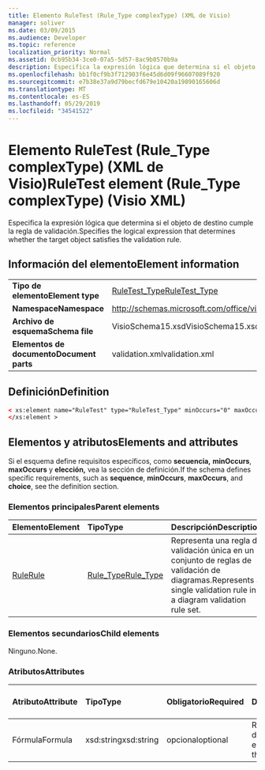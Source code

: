 ```yaml
---
title: Elemento RuleTest (Rule_Type complexType) (XML de Visio)
manager: soliver
ms.date: 03/09/2015
ms.audience: Developer
ms.topic: reference
localization_priority: Normal
ms.assetid: 0cb95b34-3ce0-07a5-5d57-8ac9b0570b9a
description: Especifica la expresión lógica que determina si el objeto de destino cumple la regla de validación.
ms.openlocfilehash: bb1f0cf9b3f712903f6e45d6d09f96607089f920
ms.sourcegitcommit: e7b38e37a9d79becfd679e10420a19890165606d
ms.translationtype: MT
ms.contentlocale: es-ES
ms.lasthandoff: 05/29/2019
ms.locfileid: "34541522"
---
```

# <a name="ruletest-element-rule_type-complextype-visio-xml"></a><span data-ttu-id="29b0a-103">Elemento RuleTest (Rule_Type complexType) (XML de Visio)</span><span class="sxs-lookup"><span data-stu-id="29b0a-103">RuleTest element (Rule_Type complexType) (Visio XML)</span></span>

<span data-ttu-id="29b0a-104">Especifica la expresión lógica que determina si el objeto de destino cumple la regla de validación.</span><span class="sxs-lookup"><span data-stu-id="29b0a-104">Specifies the logical expression that determines whether the target object satisfies the validation rule.</span></span>
  
## <a name="element-information"></a><span data-ttu-id="29b0a-105">Información del elemento</span><span class="sxs-lookup"><span data-stu-id="29b0a-105">Element information</span></span>

|||
|:-----|:-----|
|<span data-ttu-id="29b0a-106">**Tipo de elemento**</span><span class="sxs-lookup"><span data-stu-id="29b0a-106">**Element type**</span></span> <br/> |[<span data-ttu-id="29b0a-107">RuleTest_Type</span><span class="sxs-lookup"><span data-stu-id="29b0a-107">RuleTest_Type</span></span>](ruletest_type-complextypevisio-xml.md) <br/> |
|<span data-ttu-id="29b0a-108">**Namespace**</span><span class="sxs-lookup"><span data-stu-id="29b0a-108">**Namespace**</span></span> <br/> |http://schemas.microsoft.com/office/visio/2012/main  <br/> |
|<span data-ttu-id="29b0a-109">**Archivo de esquema**</span><span class="sxs-lookup"><span data-stu-id="29b0a-109">**Schema file**</span></span> <br/> |<span data-ttu-id="29b0a-110">VisioSchema15.xsd</span><span class="sxs-lookup"><span data-stu-id="29b0a-110">VisioSchema15.xsd</span></span>  <br/> |
|<span data-ttu-id="29b0a-111">**Elementos de documento**</span><span class="sxs-lookup"><span data-stu-id="29b0a-111">**Document parts**</span></span> <br/> |<span data-ttu-id="29b0a-112">validation.xml</span><span class="sxs-lookup"><span data-stu-id="29b0a-112">validation.xml</span></span>  <br/> |
   
## <a name="definition"></a><span data-ttu-id="29b0a-113">Definición</span><span class="sxs-lookup"><span data-stu-id="29b0a-113">Definition</span></span>

```XML
< xs:element name="RuleTest" type="RuleTest_Type" minOccurs="0" maxOccurs="1" >
</xs:element >
```

## <a name="elements-and-attributes"></a><span data-ttu-id="29b0a-114">Elementos y atributos</span><span class="sxs-lookup"><span data-stu-id="29b0a-114">Elements and attributes</span></span>

<span data-ttu-id="29b0a-115">Si el esquema define requisitos específicos, como **secuencia,** **minOccurs**, **maxOccurs** y **elección,** vea la sección de definición.</span><span class="sxs-lookup"><span data-stu-id="29b0a-115">If the schema defines specific requirements, such as **sequence**, **minOccurs**, **maxOccurs**, and **choice**, see the definition section.</span></span> 
  
### <a name="parent-elements"></a><span data-ttu-id="29b0a-116">Elementos principales</span><span class="sxs-lookup"><span data-stu-id="29b0a-116">Parent elements</span></span>

|<span data-ttu-id="29b0a-117">**Elemento**</span><span class="sxs-lookup"><span data-stu-id="29b0a-117">**Element**</span></span>|<span data-ttu-id="29b0a-118">**Tipo**</span><span class="sxs-lookup"><span data-stu-id="29b0a-118">**Type**</span></span>|<span data-ttu-id="29b0a-119">**Descripción**</span><span class="sxs-lookup"><span data-stu-id="29b0a-119">**Description**</span></span>|
|:-----|:-----|:-----|
|[<span data-ttu-id="29b0a-120">Rule</span><span class="sxs-lookup"><span data-stu-id="29b0a-120">Rule</span></span>](rule-element-ruleset_type-complextypevisio-xml.md) <br/> |[<span data-ttu-id="29b0a-121">Rule_Type</span><span class="sxs-lookup"><span data-stu-id="29b0a-121">Rule_Type</span></span>](rule_type-complextypevisio-xml.md) <br/> |<span data-ttu-id="29b0a-122">Representa una regla de validación única en un conjunto de reglas de validación de diagramas.</span><span class="sxs-lookup"><span data-stu-id="29b0a-122">Represents a single validation rule in a diagram validation rule set.</span></span>  <br/> |
   
### <a name="child-elements"></a><span data-ttu-id="29b0a-123">Elementos secundarios</span><span class="sxs-lookup"><span data-stu-id="29b0a-123">Child elements</span></span>

<span data-ttu-id="29b0a-124">Ninguno.</span><span class="sxs-lookup"><span data-stu-id="29b0a-124">None.</span></span>
  
### <a name="attributes"></a><span data-ttu-id="29b0a-125">Atributos</span><span class="sxs-lookup"><span data-stu-id="29b0a-125">Attributes</span></span>

|<span data-ttu-id="29b0a-126">**Atributo**</span><span class="sxs-lookup"><span data-stu-id="29b0a-126">**Attribute**</span></span>|<span data-ttu-id="29b0a-127">**Tipo**</span><span class="sxs-lookup"><span data-stu-id="29b0a-127">**Type**</span></span>|<span data-ttu-id="29b0a-128">**Obligatorio**</span><span class="sxs-lookup"><span data-stu-id="29b0a-128">**Required**</span></span>|<span data-ttu-id="29b0a-129">**Descripción**</span><span class="sxs-lookup"><span data-stu-id="29b0a-129">**Description**</span></span>|<span data-ttu-id="29b0a-130">**Posibles valores**</span><span class="sxs-lookup"><span data-stu-id="29b0a-130">**Possible values**</span></span>|
|:-----|:-----|:-----|:-----|:-----|
|<span data-ttu-id="29b0a-131">Fórmula</span><span class="sxs-lookup"><span data-stu-id="29b0a-131">Formula</span></span>  <br/> |<span data-ttu-id="29b0a-132">xsd:string</span><span class="sxs-lookup"><span data-stu-id="29b0a-132">xsd:string</span></span>  <br/> |<span data-ttu-id="29b0a-133">opcional</span><span class="sxs-lookup"><span data-stu-id="29b0a-133">optional</span></span>  <br/> |<span data-ttu-id="29b0a-134">Representa la fórmula del elemento.</span><span class="sxs-lookup"><span data-stu-id="29b0a-134">Represents the element's formula.</span></span>  <br/> |<span data-ttu-id="29b0a-135">Valores de xsd:string.</span><span class="sxs-lookup"><span data-stu-id="29b0a-135">Values of the xsd:string.</span></span>  <br/> |
   

